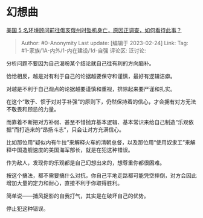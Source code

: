 # 幻想曲
[美国 5 名环境顾问前往俄亥俄州时坠机身亡，原因正调查，如何看待此事？](https://www.zhihu.com/question/585750273/answer/2908121041)

> Author: #0-Anonymity
> Last update: [编辑于 2023-02-24]
> Link:
> Tag: #1-家族/1A-内外/1-内在建设/1d-自强
> 评论区:
> 泛讨论:

分析问题不要因为自己渴盼某个结论就自己往有利的方向脑补。

恰恰相反，越是对有利于自己的论据越要保守和谨慎，最好有逻辑洁癖。

对越是不利于自己观点的论据越要谨慎和重视，排除起来要严谨和扎实。

在这个“敢于、惯于对对手补强”的原则下，仍然保持着的信心，才会拥有对方无法不敬畏和顾忌的力量。

而靠着不断把对方补弱、甚至不惜抛弃基本逻辑、基本常识来给自己制造“乐观依据”而打造来的“昂扬斗志”，只会让对方充满信心。

比如那位用“疑似内有牛拉”来解释火车的清朝总督，以及那位用“使用奴隶工”来解释中国造舰速度的美国海军部长，就是在犯这种错误。

作为敌人，发现你的乐观都是自己幻想出来的，想尊重你都很困难。

按这个搞法，都不需要搞什么对抗，你自己平地走路都可能凭空摔倒，对方会因此增加大量的定力和耐心，直接不利于你取得胜利。

简单说——捕风捉影的自我打气，其实是在破坏自己的优势。

停止犯这种错误。
